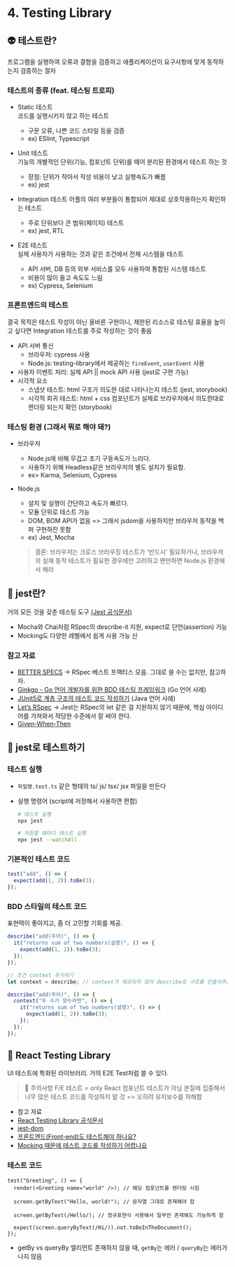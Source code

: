 # 4. Testing Library

## 👽 테스트란?

프로그램을 실행하여 오류과 결함을 검증하고 애플리케이션이 요구사항에 맞게 동작하는지 검증하는 절차

### 테스트의 종류 (feat. 테스팅 트로피)

- Static 테스트  
  코드를 실행시키지 않고 하는 테스트

  - 구문 오류, 나쁜 코드 스타일 등을 검증
  - ex) ESlint, Typescript

- Unit 테스트  
  기능의 개별적인 단위(기능, 컴포넌트 단위)를 떼어 분리된 환경에서 테스트 하는 것

  - 장점: 단위가 작아서 작성 비용이 낮고 실행속도가 빠름
  - ex) jest

- Integration 테스트
  어플의 여러 부분들이 통합되어 제대로 상호작용하는지 확인하는 테스트

  - 주로 단위보다 큰 범위(페이지) 테스트
  - ex) jest, RTL

- E2E 테스트  
  실제 사용자가 사용하는 것과 같은 조건에서 전체 시스템을 테스트
  - API 서버, DB 등의 외부 서비스를 모두 사용하여 통합된 시스템 테스트
  - 비용이 많이 들고 속도도 느림
  - ex) Cypress, Selenium

### 프론트엔드의 테스트

결국 목적은 테스트 작성이 아닌 올바른 구현이니, 제한된 리소스로 테스팅 효율을 높이고 싶다면 Integration 테스트를 주로 작성하는 것이 좋음

- API 서버 통신
  - 브라우저: cypress 사용
  - Node.js: testing-library에서 제공하는 `fireEvent`, `userEvent` 사용
- 사용자 이벤트 처리: 실제 API || mock API 사용 (jest로 구현 가능)
- 시각적 요소
  - 스냅샷 테스트: html 구조가 의도한 대로 나타나는지 테스트 (jest, storybook)
  - 시각적 회귀 테스트: html + css 컴포넌트가 실제로 브라우저에서 의도한대로 렌더링 되는지 확인 (storybook)

### 테스팅 환경 (그래서 뭐로 해야 돼?)

- 브라우저
  - Node.js에 비해 무겁고 초기 구동속도가 느리다.
  - 사용하기 위해 Headless같은 브라우저의 별도 설치가 필요함.
  - ex> Karma, Selenium, Cypress
- Node.js

  - 설치 및 실행이 간단하고 속도가 빠르다.
  - 모듈 단위로 테스트 가능
  - DOM, BOM API가 없음 => 그래서 jsdom을 사용하지만 브라우저 동작을 백퍼 구현하진 못함
  - ex) Jest, Mocha

  > 결론: 브라우저는 크로스 브라우징 테스트가 '반드시' 필요하거나, 브라우저의 실제 동작 테스트가 필요한 경우에만 고려하고 왠만하면 Node.js 환경에서 해라

## 📌 jest란?

거의 모든 것을 갖춘 테스팅 도구 [(Jest 공식문서)](https://jestjs.io/)

- Mocha와 Chai처럼 RSpec의 describe-it 지원, expect로 단언(assertion) 가능
- Mocking도 다양한 레벨에서 쉽게 사용 가능 신

### 참고 자료

- [BETTER SPECS](https://www.betterspecs.org/) → RSpec 베스트 프랙티스 모음. 그대로 쓸 수는 없지만, 참고하자.
- [Ginkgo - Go 언어 개발자를 위한 BDD 테스팅 프레임워크](https://youtu.be/gfTsSBRvdqI) (Go 언어 사례)
- [JUnit5로 계층 구조의 테스트 코드 작성하기](https://johngrib.github.io/wiki/junit5-nested/) (Java 언어 사례)
- [Let’s RSpec](https://github.com/ahastudio/til/blob/main/ruby/20161206-rspec-let.md) → Jest는 RSpec의 let 같은 걸 지원하지 않기 때문에, 핵심 아이디어를 가져와서 적당한 수준에서 잘 써야 한다.
- [Given-When-Then](https://www.notion.so/Given-When-Then-c4b62b46710942a181a6d477e502e458)

## 📌 jest로 테스트하기

### 테스트 실행

- `파일명.test.ts` 같은 형태의 ts/ js/ tsx/ jsx 파일을 만든다
- 실행 명령어 (script에 저장해서 사용하면 편함)

  ```bash
  # 테스트 실행
  npx jest

  # 저장할 때마다 테스트 실행
  npx jest --watchAll
  ```

### 기본적인 테스트 코드

```jsx
test("add", () => {
  expect(add(1, 2)).toBe(3);
});
```

### BDD 스타일의 테스트 코드

표현력이 좋아지고, 좀 더 고민할 기회를 제공.

```jsx
describe("add(주어)", () => {
  it("returns sum of two numbers(설명)", () => {
    expect(add(1, 2)).toBe(3);
  });
});

// 조건 context 추가하기
let context = describe; // context가 제공되지 않아 describe로 구조를 만들어주는 것

describe("add(주어)", () => {
  context("두 수가 양수라면", () => {
    it("returns sum of two numbers(설명)", () => {
      expect(add(1, 2)).toBe(3);
    });
  });
});
```

## 📌 React Testing Library

UI 테스트에 특화된 라이브러리. 거의 E2E Test처럼 쓸 수 있다.

> 🚨 주의사항
> F/E 테스트 = only React 컴포넌트 테스트가 아님
> 본질에 집중해서 너무 많은 테스트 코드를 작성하지 말 것
> => 오히려 유지보수를 저해함

- 참고 자료
- [React Testing Library 공식문서](https://testing-library.com/docs/react-testing-library/intro)
- [jest-dom](https://testing-library.com/docs/ecosystem-jest-dom/)
- [프론트엔드(Front-end)도 테스트해야 하나요?](https://youtu.be/-kUmsKRmOnA)
- [Mocking 때문에 테스트 코드를 작성하기 어렵나요](https://youtu.be/RoQtNLl-Wko)

### 테스트 코드

```tsx
test("Greeting", () => {
  render(<Greeting name="world" />); // 해당 컴포넌트를 렌더링 시킴

  screen.getByText("Hello, world!"); // 문자열 그대로 존재해야 함

  screen.getByText(/Hello/); // 정규표현식 사용해서 일부만 존재해도 가능하게 함

  expect(screen.queryByText(/Hi/)).not.toBeInTheDocument();
});
```

- getBy vs queryBy
  엘리먼트 존재하지 않을 때, `getBy`는 에러 / `queryBy`는 에러가 나지 않음
